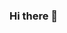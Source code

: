 ### Hi there 💚

<!--
**ehyeong/ehyeong** is a ✨ _special_ ✨ repository because its `README.md` (this file) appears on your GitHub profile.

Here are some ideas to get you started:

- 🔭 I’m currently working on ...
- 🌱 I’m currently learning ...
- 👯 I’m looking to collaborate on ...
- 🤔 I’m looking for help with ...
- 💬 Ask me about ...
- 📫 How to reach me: ...
- 😄 Pronouns: ...
- ⚡ Fun fact: ...
-->


<!--

![Hyunji's GitHub stats](https://github-readme-stats.vercel.app/api?username=ehyeong&show_icons=true&theme=transparent)



<div align=center>
  
Study 💻

<img src="https://img.shields.io/badge/Python-3766AB?style=flat&logo=Python&logoColor=white"/></a>
<img src="https://img.shields.io/badge/C-A8B9CC?style=flat&logo=C&logoColor=white"/>
<img src="https://img.shields.io/badge/HTML-E34F26?style=flat&logo=HTML5&logoColor=white"/>
<img src="https://img.shields.io/badge/Adobe InDesign-FF3366?style=flat&logo=Adobe InDesign&logoColor=white"/>
<img src="https://img.shields.io/badge/Adobe XD-FF61F6?style=flat&logo=Adobe XD&logoColor=white"/>
<img src="https://img.shields.io/badge/Figma-F24E1E?style=flat&logo=Figma&logoColor=white"/>


<img src="https://img.shields.io/badge/Kotlin-7F52FF?style=flat&logo=Kotlin&logoColor=white"/>
<img src="https://img.shields.io/badge/Swift-F05138?style=flat&logo=Swift&logoColor=white"/>
<img src="https://img.shields.io/badge/Adobe After Effects-9999FF?style=flat&logo=Adobe After Effects&logoColor=white"/>
<img src="https://img.shields.io/badge/Unity-FFFFFF?style=flat&logo=Unity&logoColor=black"/>
<img src="https://img.shields.io/badge/Unreal Engine-0E1128?style=flat&logo=Unreal Engine&logoColor=white"/>
<img src="https://img.shields.io/badge/Spring Boot-6DB33F?style=flat&logo=Spring Boot&logoColor=white"/>

</div>


-->

